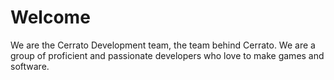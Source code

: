 <div align="center">
<img width="60% src="https://github.com/Cerrato-Devs/.github/blob/main/profile/Text%20Logo%202.png"">

</div>

# Welcome
We are the Cerrato Development team, the team behind Cerrato. We are a group of proficient and passionate developers who love to make games and software.
